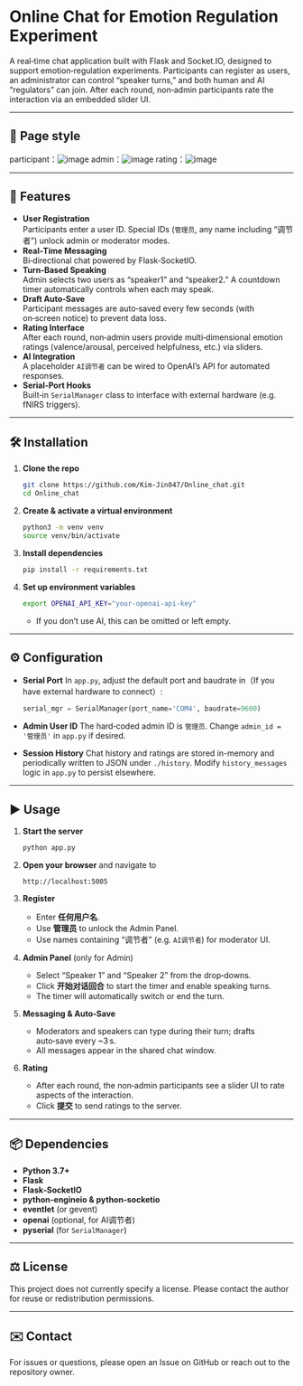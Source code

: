 # Online Chat for Emotion Regulation Experiment

A real‑time chat application built with Flask and Socket.IO, designed to support emotion‑regulation experiments. Participants can register as users, an administrator can control “speaker turns,” and both human and AI “regulators” can join. After each round, non‑admin participants rate the interaction via an embedded slider UI.

---
## 🌟 Page style
participant：![image](https://github.com/user-attachments/assets/6046e3c6-c90f-4b57-8671-bed92bf547da)
admin：![image](https://github.com/user-attachments/assets/6c3bc1ab-2969-4fe1-b760-63f53303d806)
rating：![image](https://github.com/user-attachments/assets/195351fb-f420-4c46-b1f9-a53217723d8b)


---
## 🚀 Features

- **User Registration**  
  Participants enter a user ID. Special IDs (`管理员`, any name including “调节者”) unlock admin or moderator modes.
- **Real‑Time Messaging**  
  Bi‑directional chat powered by Flask‑SocketIO.
- **Turn‑Based Speaking**  
  Admin selects two users as “speaker1” and “speaker2.” A countdown timer automatically controls when each may speak.
- **Draft Auto‑Save**  
  Participant messages are auto‑saved every few seconds (with on‑screen notice) to prevent data loss.
- **Rating Interface**  
  After each round, non‑admin users provide multi‑dimensional emotion ratings (valence/arousal, perceived helpfulness, etc.) via sliders.
- **AI Integration**  
  A placeholder `AI调节者` can be wired to OpenAI’s API for automated responses.
- **Serial‑Port Hooks**  
  Built‑in `SerialManager` class to interface with external hardware (e.g. fNIRS triggers).

---



## 🛠 Installation

1. **Clone the repo**  
   ```bash
   git clone https://github.com/Kim-Jin047/Online_chat.git
   cd Online_chat

2. **Create & activate a virtual environment**

   ```bash
   python3 -m venv venv
   source venv/bin/activate
   ```

3. **Install dependencies**

   ```bash
   pip install -r requirements.txt
   ```

4. **Set up environment variables**

   ```bash
   export OPENAI_API_KEY="your-openai-api-key"
   ```

   * If you don’t use AI, this can be omitted or left empty.

---

## ⚙️ Configuration

* **Serial Port**
  In `app.py`, adjust the default port and baudrate in（If you have external hardware to connect）:

  ```python
  serial_mgr = SerialManager(port_name='COM4', baudrate=9600)
  ```
* **Admin User ID**
  The hard‑coded admin ID is `管理员`. Change `admin_id = '管理员'` in `app.py` if desired.
* **Session History**
  Chat history and ratings are stored in-memory and periodically written to JSON under `./history`. Modify `history_messages` logic in `app.py` to persist elsewhere.

---

## ▶️ Usage

1. **Start the server**

   ```bash
   python app.py
   ```
2. **Open your browser** and navigate to

   ```
   http://localhost:5005
   ```
3. **Register**

   * Enter **任何用户名**.
   * Use **管理员** to unlock the Admin Panel.
   * Use names containing “调节者” (e.g. `AI调节者`) for moderator UI.
4. **Admin Panel** (only for Admin)

   * Select “Speaker 1” and “Speaker 2” from the drop‑downs.
   * Click **开始对话回合** to start the timer and enable speaking turns.
   * The timer will automatically switch or end the turn.
5. **Messaging & Auto‑Save**

   * Moderators and speakers can type during their turn; drafts auto‑save every \~3 s.
   * All messages appear in the shared chat window.
6. **Rating**

   * After each round, the non‑admin participants see a slider UI to rate aspects of the interaction.
   * Click **提交** to send ratings to the server.

---

## 📦 Dependencies

* **Python 3.7+**
* **Flask**
* **Flask‑SocketIO**
* **python‑engineio & python‑socketio**
* **eventlet** (or gevent)
* **openai** (optional, for AI调节者)
* **pyserial** (for `SerialManager`)


---

## ⚖️ License

This project does not currently specify a license. Please contact the author for reuse or redistribution permissions.

---

## ✉️ Contact

For issues or questions, please open an Issue on GitHub or reach out to the repository owner.

```
```
